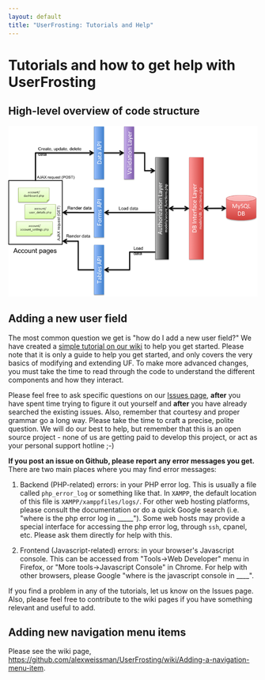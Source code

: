 ```yaml
---
layout: default
title: "UserFrosting: Tutorials and Help"
---   
```


# Tutorials and how to get help with UserFrosting

## High-level overview of code structure

<img src="images/data-flow-overview.png">

## Adding a new user field

The most common question we get is "how do I add a new user field?"  We have created a [simple tutorial on our wiki](https://github.com/alexweissman/UserFrosting/wiki/How-to-add-a-new-user-field) to help you get started.  Please note that it is only a guide to help you get started, and only covers the very basics of modifying and extending UF.  To make more advanced changes, you must take the time to read through the code to understand the different components and how they interact.

Please feel free to ask specific questions on our [Issues page](https://github.com/alexweissman/UserFrosting/issues), **after** you have spent time trying to figure it out yourself and **after** you have already searched the existing issues.  Also, remember that courtesy and proper grammar go a long way.  Please take the time to craft a precise, polite question.  We will do our best to help, but remember that this is an open source project - none of us are getting paid to develop this project, or act as your personal support hotline ;-)

**If you post an issue on Github, please report any error messages you get.**  There are two main places where you may find error messages:

1. Backend (PHP-related) errors: in your PHP error log.  This is usually a file called `php_error_log` or something like that.  In `XAMPP`, the default location of this file is `XAMPP/xamppfiles/logs/`.  For other web hosting platforms, please consult the documentation or do a quick Google search (i.e. "where is the php error log in _____").  Some web hosts may provide a special interface for accessing the php error log, through `ssh`, cpanel, etc.  Please ask them directly for help with this.

2. Frontend (Javascript-related) errors: in your browser's Javascript console.  This can be accessed from "Tools->Web Developer" menu in Firefox, or "More tools->Javascript Console" in Chrome.  For help with other browsers, please Google "where is the javascript console in ____".

If you find a problem in any of the tutorials, let us know on the Issues page.  Also, please feel free to contribute to the wiki pages if you have something relevant and useful to add.

## Adding new navigation menu items

Please see the wiki page, https://github.com/alexweissman/UserFrosting/wiki/Adding-a-navigation-menu-item.

